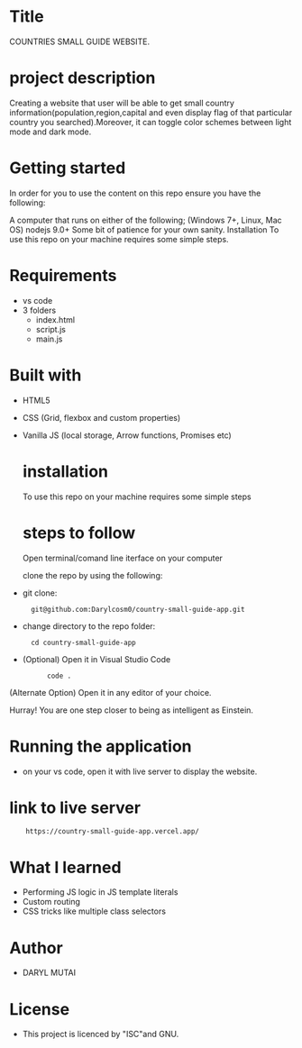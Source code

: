 # Title
COUNTRIES SMALL GUIDE  WEBSITE.
 

# project description
Creating a website that user will be able to get small country information(population,region,capital and even display flag of that particular country you searched).Moreover, it can toggle color schemes between light mode and dark mode.
# Getting started
In order for you to use the content on this repo ensure you have the following:

A computer that runs on either of the following; (Windows 7+, Linux, Mac OS) nodejs 9.0+ Some bit of patience for your own sanity. Installation To use this repo on your machine requires some simple steps.

# Requirements
- vs code
- 3 folders
    - index.html
    - script.js
    - main.js
# Built with
- HTML5
- CSS (Grid, flexbox and custom properties)
- Vanilla JS (local storage, Arrow functions, Promises etc)
  

    # installation
    To use this repo on your machine requires some simple steps

    # steps to follow
    Open terminal/comand line iterface on your computer

    clone the repo by using the following:

- git clone:

        git@github.com:Darylcosm0/country-small-guide-app.git

- change directory to the repo folder:

        cd country-small-guide-app

- (Optional) Open it in Visual Studio Code

            code .

(Alternate Option) Open it in any editor of your choice.

Hurray! You are one step closer to being as intelligent as Einstein.

# Running the application

- on your vs code, open it with live server to display the website.
# link to live server
        https://country-small-guide-app.vercel.app/
# What I learned
- Performing JS logic in JS template literals
- Custom routing
- CSS tricks like multiple class selectors


# Author
- DARYL MUTAI

# License
- This project is licenced by "ISC"and GNU.



